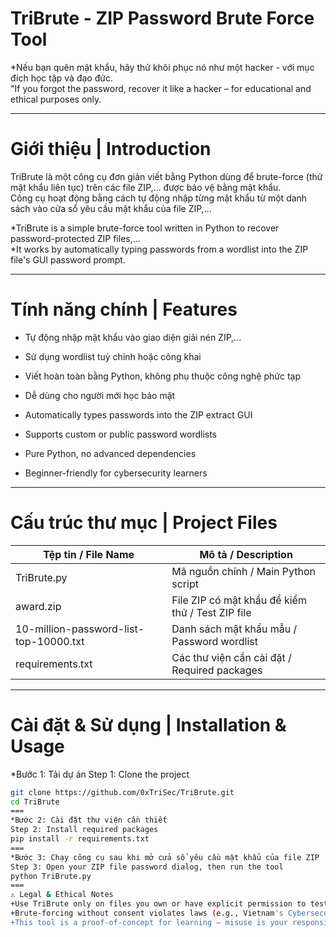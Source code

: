 # TriBrute - ZIP Password Brute Force Tool

*Nếu bạn quên mật khẩu, hãy thử khôi phục nó như một hacker - với mục đích học tập và đạo đức.  
"If you forgot the password, recover it like a hacker – for educational and ethical purposes only.

---

# Giới thiệu | Introduction

TriBrute là một công cụ đơn giản viết bằng Python dùng để brute-force (thử mật khẩu liên tục) trên các file ZIP,... được bảo vệ bằng mật khẩu.  
Công cụ hoạt động bằng cách tự động nhập từng mật khẩu từ một danh sách vào cửa sổ yêu cầu mật khẩu của file ZIP,...

*TriBrute is a simple brute-force tool written in Python to recover password-protected ZIP files,...  
*It works by automatically typing passwords from a wordlist into the ZIP file's GUI password prompt.

---

# Tính năng chính | Features

- Tự động nhập mật khẩu vào giao diện giải nén ZIP,...
- Sử dụng wordlist tuỳ chỉnh hoặc công khai
- Viết hoàn toàn bằng Python, không phụ thuộc công nghệ phức tạp
- Dễ dùng cho người mới học bảo mật

- Automatically types passwords into the ZIP extract GUI
- Supports custom or public password wordlists
- Pure Python, no advanced dependencies
- Beginner-friendly for cybersecurity learners

---

# Cấu trúc thư mục | Project Files

| Tệp tin / File Name                    | Mô tả / Description                       |
|----------------------------------------|-------------------------------------------|
| TriBrute.py                            | Mã nguồn chính / Main Python script       |
| award.zip                              | File ZIP có mật khẩu để kiểm thử / Test ZIP file |
| 10-million-password-list-top-10000.txt | Danh sách mật khẩu mẫu / Password wordlist |
| requirements.txt                       | Các thư viện cần cài đặt / Required packages |

---

# Cài đặt & Sử dụng | Installation & Usage

*Bước 1: Tải dự án
Step 1: Clone the project

```bash
git clone https://github.com/0xTriSec/TriBrute.git
cd TriBrute
===
*Bước 2: Cài đặt thư viện cần thiết
Step 2: Install required packages
pip install -r requirements.txt
===
*Bước 3: Chạy công cụ sau khi mở cửa sổ yêu cầu mật khẩu của file ZIP
Step 3: Open your ZIP file password dialog, then run the tool
python TriBrute.py
===
⚠️ Legal & Ethical Notes
+Use TriBrute only on files you own or have explicit permission to test.
+Brute-forcing without consent violates laws (e.g., Vietnam's Cybersecurity Law 2018).
+This tool is a proof-of-concept for learning – misuse is your responsibility.
